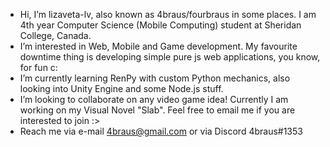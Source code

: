 -  Hi, I’m lizaveta-lv, also known as 4braus/fourbraus in some places. I am 4th year Computer Science (Mobile Computing) student at Sheridan College, Canada. 
-  I’m interested in Web, Mobile and Game development. My favourite downtime thing is developing simple pure js web applications, you know, for fun c:
-  I’m currently learning RenPy with custom Python mechanics, also looking into Unity Engine and some Node.js stuff.
-  I’m looking to collaborate on any video game idea! Currently I am working on my Visual Novel "Slab". Feel free to email me if you are interested to join :>
-  Reach me via e-mail 4braus@gmail.com or via Discord 4braus#1353

<!---
lizaveta-lv/lizaveta-lv is a ✨ special ✨ repository because its `README.md` (this file) appears on your GitHub profile.
You can click the Preview link to take a look at your changes.
--->
